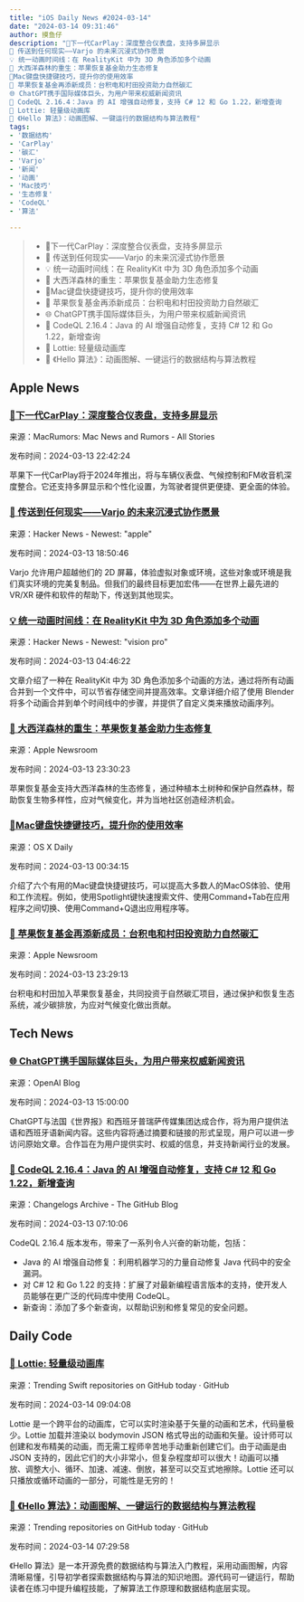 ```yaml
---
title: "iOS Daily News #2024-03-14"
date: "2024-03-14 09:31:46"
author: 摸鱼仔
description: "🚗下一代CarPlay：深度整合仪表盘，支持多屏显示
🚀 传送到任何现实——Varjo 的未来沉浸式协作愿景
💡 统一动画时间线：在 RealityKit 中为 3D 角色添加多个动画
🌳 大西洋森林的重生：苹果恢复基金助力生态修复
🌟Mac键盘快捷键技巧，提升你的使用效率
🤝 苹果恢复基金再添新成员：台积电和村田投资助力自然碳汇
🌐 ChatGPT携手国际媒体巨头，为用户带来权威新闻资讯
🎉 CodeQL 2.16.4：Java 的 AI 增强自动修复，支持 C# 12 和 Go 1.22，新增查询
🚀 Lottie: 轻量级动画库
📖 《Hello 算法》：动画图解、一键运行的数据结构与算法教程"
tags: 
- '数据结构'
- 'CarPlay'
- '碳汇'
- 'Varjo'
- '新闻'
- '动画'
- 'Mac技巧'
- '生态修复'
- 'CodeQL'
- '算法'

---
```


> - 🚗下一代CarPlay：深度整合仪表盘，支持多屏显示
> - 🚀 传送到任何现实——Varjo 的未来沉浸式协作愿景
> - 💡 统一动画时间线：在 RealityKit 中为 3D 角色添加多个动画
> - 🌳 大西洋森林的重生：苹果恢复基金助力生态修复
> - 🌟Mac键盘快捷键技巧，提升你的使用效率
> - 🤝 苹果恢复基金再添新成员：台积电和村田投资助力自然碳汇
> - 🌐 ChatGPT携手国际媒体巨头，为用户带来权威新闻资讯
> - 🎉 CodeQL 2.16.4：Java 的 AI 增强自动修复，支持 C# 12 和 Go 1.22，新增查询
> - 🚀 Lottie: 轻量级动画库
> - 📖 《Hello 算法》：动画图解、一键运行的数据结构与算法教程

## Apple News

### [🚗下一代CarPlay：深度整合仪表盘，支持多屏显示](https://www.macrumors.com/2024/03/13/apple-next-generation-carplay-recap/)

来源：MacRumors: Mac News and Rumors - All Stories

发布时间：2024-03-13 22:42:24

苹果下一代CarPlay将于2024年推出，将与车辆仪表盘、气候控制和FM收音机深度整合。它还支持多屏显示和个性化设置，为驾驶者提供更便捷、更全面的体验。

### [🚀 传送到任何现实——Varjo 的未来沉浸式协作愿景](https://varjo.com/blog/varjo-teleport/)

来源：Hacker News - Newest: "apple"

发布时间：2024-03-13 18:50:46

Varjo 允许用户超越他们的 2D 屏幕，体验虚拟对象或环境，这些对象或环境是我们真实环境的完美复制品。但我们的最终目标更加宏伟——在世界上最先进的 VR/XR 硬件和软件的帮助下，传送到其他现实。

### [💡 统一动画时间线：在 RealityKit 中为 3D 角色添加多个动画](https://blog.studiolanes.com/posts/unified-animation-timeline)

来源：Hacker News - Newest: "vision pro"

发布时间：2024-03-13 04:46:22

文章介绍了一种在 RealityKit 中为 3D 角色添加多个动画的方法，通过将所有动画合并到一个文件中，可以节省存储空间并提高效率。文章详细介绍了使用 Blender 将多个动画合并到单个时间线中的步骤，并提供了自定义类来播放动画序列。

### [🌳 大西洋森林的重生：苹果恢复基金助力生态修复](https://www.apple.com/newsroom/2024/03/apples-restore-fund-cultivates-new-roots-in-the-atlantic-forest/)

来源：Apple Newsroom

发布时间：2024-03-13 23:30:23

苹果恢复基金支持大西洋森林的生态修复，通过种植本土树种和保护自然森林，帮助恢复生物多样性，应对气候变化，并为当地社区创造经济机会。

### [🌟Mac键盘快捷键技巧，提升你的使用效率](https://osxdaily.com/2024/03/12/6-helpful-mac-keyboard-shortcut-tips/)

来源：OS X Daily

发布时间：2024-03-13 00:34:15

介绍了六个有用的Mac键盘快捷键技巧，可以提高大多数人的MacOS体验、使用和工作流程。例如，使用Spotlight键快速搜索文件、使用Command+Tab在应用程序之间切换、使用Command+Q退出应用程序等。

### [🤝 苹果恢复基金再添新成员：台积电和村田投资助力自然碳汇](https://www.apple.com/newsroom/2024/03/apple-expands-innovative-restore-fund-with-tsmc-and-murata/)

来源：Apple Newsroom

发布时间：2024-03-13 23:29:13

台积电和村田加入苹果恢复基金，共同投资于自然碳汇项目，通过保护和恢复生态系统，减少碳排放，为应对气候变化做出贡献。

## Tech News

### [🌐 ChatGPT携手国际媒体巨头，为用户带来权威新闻资讯](https://openai.com/blog/global-news-partnerships-le-monde-and-prisa-media)

来源：OpenAI Blog

发布时间：2024-03-13 15:00:00

ChatGPT与法国《世界报》和西班牙普瑞萨传媒集团达成合作，将为用户提供法语和西班牙语新闻内容。这些内容将通过摘要和链接的形式呈现，用户可以进一步访问原始文章。合作旨在为用户提供实时、权威的信息，并支持新闻行业的发展。

### [🎉 CodeQL 2.16.4：Java 的 AI 增强自动修复，支持 C# 12 和 Go 1.22，新增查询](https://github.blog/changelog/2024-03-12-codeql-2-16-4-ai-powered-autofixes-for-java-support-for-c-12-go-1-22-new-queries)

来源：Changelogs Archive - The GitHub Blog

发布时间：2024-03-13 07:10:06

CodeQL 2.16.4 版本发布，带来了一系列令人兴奋的新功能，包括：
- Java 的 AI 增强自动修复：利用机器学习的力量自动修复 Java 代码中的安全漏洞。
- 对 C# 12 和 Go 1.22 的支持：扩展了对最新编程语言版本的支持，使开发人员能够在更广泛的代码库中使用 CodeQL。
- 新查询：添加了多个新查询，以帮助识别和修复常见的安全问题。

## Daily Code

### [🚀 Lottie: 轻量级动画库](https://github.com/airbnb/lottie-ios)

来源：Trending Swift repositories on GitHub today · GitHub

发布时间：2024-03-14 09:04:08

Lottie 是一个跨平台的动画库，它可以实时渲染基于矢量的动画和艺术，代码量极少。Lottie 加载并渲染以 bodymovin JSON 格式导出的动画和矢量。设计师可以创建和发布精美的动画，而无需工程师辛苦地手动重新创建它们。由于动画是由 JSON 支持的，因此它们的大小非常小，但复杂程度却可以很大！动画可以播放、调整大小、循环、加速、减速、倒放，甚至可以交互式地擦除。Lottie 还可以只播放或循环动画的一部分，可能性是无穷的！

### [📖 《Hello 算法》：动画图解、一键运行的数据结构与算法教程](https://github.com/krahets/hello-algo)

来源：Trending repositories on GitHub today · GitHub

发布时间：2024-03-14 07:29:58

《Hello 算法》是一本开源免费的数据结构与算法入门教程，采用动画图解，内容清晰易懂，引导初学者探索数据结构与算法的知识地图。源代码可一键运行，帮助读者在练习中提升编程技能，了解算法工作原理和数据结构底层实现。
